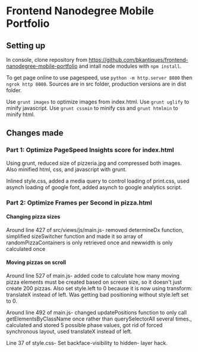# Frontend Nanodegree Mobile Portfolio

## Setting up

In console, clone repository from https://github.com/bkantiques/frontend-nanodegree-mobile-portfolio and intall
node modules with `npm install`.

To get page online to use pagespeed, use `python -m http.server 8080` then `ngrok http 8080`. Sources are in src
folder, production versions are in dist folder.

Use `grunt images` to optimize images from index.html. Use `grunt uglify` to minify javascript. Use `grunt cssmin`
to minify css and `grunt htmlmin` to minify html.

## Changes made

### Part 1: Optimize PageSpeed Insights score for index.html

Using grunt, reduced size of pizzeria.jpg and compressed both images. Also minified html, css, and javascript
with grunt.

Inlined style.css, added a media query to control loading of print.css, used asynch loading of google font,
added asynch to google analytics script.

### Part 2: Optimize Frames per Second in pizza.html

#### Changing pizza sizes
Around line 427 of src/views/js/main.js- removed determineDx function, simplified sizeSwitcher function and made
it so array of randomPizzaContainers is only retrieved once and newwidth is only calculated once

#### Moving pizzas on scroll
Around line 527 of main.js- added code to calculate how many moving pizza elements must be created
based on screen size, so it doesn't just create 200 pizzas. Also set style.left to 0 because it is now
using transform: translateX instead of left. Was getting bad positioning without style.left set to 0.

Around line 492 of main.js- changed updatePositions function to only call getElementsByClassName once
rather than querySelectorAll several times., calculated and stored 5 possible phase values, got rid of
forced synchronous layout, used translateX instead of left.

Line 37 of style.css- Set backface-visibility to hidden- layer hack.